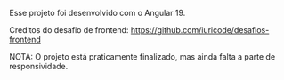 Esse projeto foi desenvolvido com o Angular 19.

Creditos do desafio de frontend: https://github.com/iuricode/desafios-frontend

NOTA: O projeto está praticamente finalizado, mas ainda falta a parte de responsividade.
